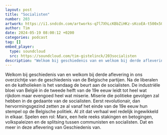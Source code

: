 ```yaml
---
layout: post
title: "Socialisten"
number: 203
artwork: https://i1.sndcdn.com/artworks-q7l7XhLcKBbZiHKz-sKcoEA-t500x500.jpg
author: Tim
date: 2024-05-19 08:00:12 +0200
categories: podcast
tag: []
embed_player:
  type: soundcloud
  src: https://soundcloud.com/tim-gistelinck/203socialisten
description: "Welkom bij geschiedenis van en welkom bij derde aflevering in ons overzichtje van de geschiedenis van de Belgische partijen."
---
```

Welkom bij geschiedenis van en welkom bij derde aflevering in ons overzichtje van de geschiedenis van de Belgische partijen. Na de liberalen en de katholieken is het vandaag de beurt aan de socialisten. De industriële bloei van België in de tweede helft van de 19e eeuw leidt tot heel wat rijkdom maar evengoed heel wat miserie. Miserie die politieke gevolgen zal hebben in de gedaante van de socialisten. Eerst revolutionair, dan hervormingsgezind zetten ze al vanaf het einde van de 19e eeuw hun stempel op de Belgische politiek. Al zit dat verhaal wel redelijk ingewikkeld in elkaar. Spelen een rol: Marx, een hele reeks stakingen en betogingen, volkspaleizen en de splitsing tussen communisten en socialisten. Dat en meer in deze aflevering van Geschiedenis van.